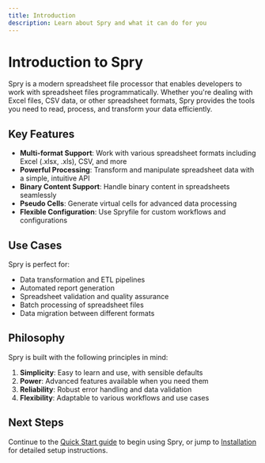 ```yaml
---
title: Introduction
description: Learn about Spry and what it can do for you
---
```


# Introduction to Spry

Spry is a modern spreadsheet file processor that enables developers to work with spreadsheet files programmatically. Whether you're dealing with Excel files, CSV data, or other spreadsheet formats, Spry provides the tools you need to read, process, and transform your data efficiently.

## Key Features

- **Multi-format Support**: Work with various spreadsheet formats including Excel (.xlsx, .xls), CSV, and more
- **Powerful Processing**: Transform and manipulate spreadsheet data with a simple, intuitive API
- **Binary Content Support**: Handle binary content in spreadsheets seamlessly
- **Pseudo Cells**: Generate virtual cells for advanced data processing
- **Flexible Configuration**: Use Spryfile for custom workflows and configurations

## Use Cases

Spry is perfect for:

- Data transformation and ETL pipelines
- Automated report generation
- Spreadsheet validation and quality assurance
- Batch processing of spreadsheet files
- Data migration between different formats

## Philosophy

Spry is built with the following principles in mind:

1. **Simplicity**: Easy to learn and use, with sensible defaults
2. **Power**: Advanced features available when you need them
3. **Reliability**: Robust error handling and data validation
4. **Flexibility**: Adaptable to various workflows and use cases

## Next Steps

Continue to the [Quick Start guide](./quick-start) to begin using Spry, or jump to [Installation](./installation) for detailed setup instructions.
